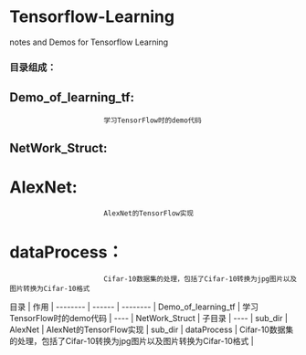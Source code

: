 # Tensorflow-Learning
notes and Demos for Tensorflow Learning

### 目录组成： 
##        Demo_of_learning_tf:     
                           学习TensorFlow时的demo代码
##        NetWork_Struct:   
#                AlexNet:   
                           AlexNet的TensorFlow实现
#                dataProcess：   
                           Cifar-10数据集的处理，包括了Cifar-10转换为jpg图片以及图片转换为Cifar-10格式
 
 
  目录 | 作用 |
  -------- | ------ | -------- |
  Demo_of_learning_tf  |  学习TensorFlow时的demo代码  | ---- |
  NetWork_Struct       | 子目录 |  ----  |
  sub_dir | AlexNet | AlexNet的TensorFlow实现  |
  sub_dir | dataProcess | Cifar-10数据集的处理，包括了Cifar-10转换为jpg图片以及图片转换为Cifar-10格式  |
 
   

  

 
